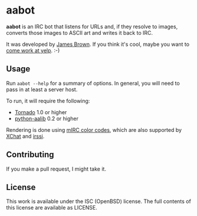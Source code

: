 aabot
=====

**aabot** is an IRC bot that listens for URLs and, if they resolve to
images, converts those images to ASCII art and writes it back to IRC.

It was developed by [James Brown](mailto:jbrown@yelp.com). If you think
it's cool, maybe you want to 
[come work at yelp](http://www.yelp.com/careers?country=US). :-)

Usage
-----
Run `aabot --help` for a summary of options. In general, you will need
to pass in at least a server host.

To run, it will require the following:

 * [Tornado](http://www.tornadoweb.org/) 1.0 or higher
 * [python-aalib](http://jwilk.net/software/python-aalib) 0.2 or higher

Rendering is done using [mIRC color codes](http://www.mirc.com/colors.html), which
are also supported by [XChat](http://xchat.org/) and [irssi](http://www.irssi.org/).

Contributing
------------
If you make a pull request, I might take it.

License
-------
This work is available under the ISC (OpenBSD) license. The full contents
of this license are available as LICENSE.

